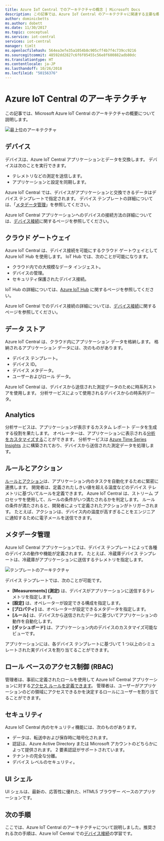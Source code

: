 ```yaml
---
title: Azure IoT Central でのアーキテクチャの概念 | Microsoft Docs
description: この記事では、Azure IoT Central のアーキテクチャに関連する主要な概念を紹介します。
author: dominicbetts
ms.author: dobett
ms.date: 11/30/2017
ms.topic: conceptual
ms.service: iot-central
services: iot-central
manager: timlt
ms.openlocfilehash: 564ea3efe35a1054b8c905cff4b7f4c739cc9216
ms.sourcegitcommit: 48592dd2827c6f6f05455c56e8f600882adb80dc
ms.translationtype: HT
ms.contentlocale: ja-JP
ms.lasthandoff: 10/26/2018
ms.locfileid: "50156376"
---
```

# <a name="azure-iot-central-architecture"></a>Azure IoT Central のアーキテクチャ

この記事では、Microsoft Azure IoT Central のアーキテクチャの概要について説明します。

![最上位のアーキテクチャ](media/concepts-architecture/architecture.png)

## <a name="devices"></a>デバイス

デバイスは、Azure IoT Central アプリケーションとデータを交換します。 デバイスは次のことを実行できます。

- テレメトリなどの測定を送信します。
- アプリケーションと設定を同期します。

Azure IoT Central では、デバイスがアプリケーションと交換できるデータはデバイス テンプレートで指定されます。 デバイス テンプレートの詳細については、「[メタデータ管理](#metadata-management)」を参照してください。

Azure IoT Central アプリケーションへのデバイスの接続方法の詳細については、[デバイス接続](concepts-connectivity.md)に関するページを参照してください。

## <a name="cloud-gateway"></a>クラウド ゲートウェイ

Azure IoT Central は、デバイス接続を可能にするクラウド ゲートウェイとして Azure IoT Hub を使用します。 IoT Hub では、次のことが可能になります。

- クラウド内での大規模なデータ インジェスト。
- デバイスの管理。
- セキュリティ保護されたデバイス接続。

IoT Hub の詳細については、[Azure IoT Hub](https://docs.microsoft.com/azure/iot-hub/) に関するページを参照してください。

Azure IoT Central でのデバイス接続の詳細については、[デバイス接続](concepts-connectivity.md)に関するページを参照してください。

## <a name="data-stores"></a>データ ストア

Azure IoT Central は、クラウド内にアプリケーション データを格納します。 格納されるアプリケーション データには、次のものがあります。

- デバイス テンプレート。
- デバイス ID。
- デバイス メタデータ。
- ユーザーおよびロール データ。

Azure IoT Central は、デバイスから送信された測定データのために時系列ストアを使用します。 分析サービスによって使用されるデバイスからの時系列データ。

## <a name="analytics"></a>Analytics

分析サービスは、アプリケーションが表示するカスタム レポート データを生成する役割を果たします。 オペレーターは、アプリケーションに表示される[分析をカスタマイズする](howto-create-analytics.md)ことができます。 分析サービスは [Azure Time Series Insights](https://azure.microsoft.com/services/time-series-insights/) 上に構築されており、デバイスから送信された測定データを処理します。

## <a name="rules-and-actions"></a>ルールとアクション

[ルールとアクション](howto-create-telemetry-rules.md)は、アプリケーション内のタスクを自動化するために緊密に連携します。 開発者は、定義されたしきい値を超える温度などのデバイス テレメトリに基づいてルールを定義できます。 Azure IoT Central は、ストリーム プロセッサを使用して、ルールの条件がいつ満たされるかを判定します。 ルールの条件が満たされると、開発者によって定義されたアクションがトリガーされます。 たとえば、アクションは、デバイス内の温度が高すぎることをエンジニアに通知するために電子メールを送信できます。

## <a name="metadata-management"></a>メタデータ管理

Azure IoT Central アプリケーションでは、デバイス テンプレートによって各種のデバイスの動作や機能が定義されます。 たとえば、冷蔵庫デバイス テンプレートは、冷蔵庫がアプリケーションに送信するテレメトリを指定します。

![テンプレートのアーキテクチャ](media/concepts-architecture/template_architecture.png)

デバイス テンプレートでは、次のことが可能です。

- **[Measurements] (測定)** は、デバイスがアプリケーションに送信するテレメトリを指定します。
- **[設定]** は、オペレーターが設定できる構成を指定します。
- **[プロパティ]** は、オペレーターが設定できるメタデータを指定します。
- **[ルール]** は、デバイスから送信されたデータに基づいてアプリケーションの動作を自動化します。
- **[ダッシュボード]** は、アプリケーション内のデバイスのカスタマイズ可能なビューです。

アプリケーションには、各デバイス テンプレートに基づいて 1 つ以上のシミュレートされた実デバイスを割り当てることができます。

## <a name="role-based-access-control-rbac"></a>ロール ベースのアクセス制御 (RBAC)

管理者は、事前に定義されたロールを使用して Azure IoT Central アプリケーションに対する[アクセス ルールを定義できます](howto-administer.md)。 管理者は、ユーザーがアプリケーションのどの領域にアクセスできるかを決定するロールにユーザーを割り当てることができます。

## <a name="security"></a>セキュリティ

Azure IoT Central 内のセキュリティ機能には、次のものがあります。

- データは、転送中および保存時に暗号化されます。
- 認証は、Azure Active Directory または Microsoft アカウントのどちらかによって提供されます。 2 要素認証がサポートされています。
- テナントの完全な分離。
- デバイス レベルのセキュリティ。

## <a name="ui-shell"></a>UI シェル

UI シェルは、最新の、応答性に優れた、HTML5 ブラウザー ベースのアプリケーションです。

## <a name="next-steps"></a>次の手順

ここでは、Azure IoT Central のアーキテクチャについて説明しました。推奨される次の手順は、Azure IoT Central での[デバイス接続](concepts-connectivity.md)の学習です。